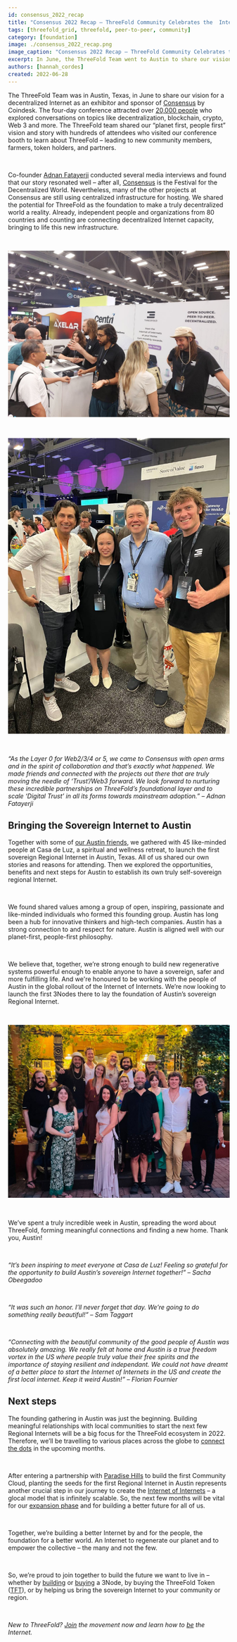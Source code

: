 ```yaml
---
id: consensus_2022_recap
title: "Consensus 2022 Recap – ThreeFold Community Celebrates the  Internet of Internets"
tags: [threefold_grid, threefold, peer-to-peer, community]
category: [foundation]
image: ./consensus_2022_recap.png
image_caption: "Consensus 2022 Recap – ThreeFold Community Celebrates the  Internet of Internets"
excerpt: In June, the ThreeFold Team went to Austin to share our vision for a decentralized Internet as sponsor of Consensus 2022. Throughout an incredible week, we spread the word about ThreeFold, formed meaningful connections and planted the seeds for the first sovereign Regional Internet.
authors: [hannah_cordes]
created: 2022-06-28
---
```


The ThreeFold Team was in Austin, Texas, in June to share our vision for a decentralized Internet as an exhibitor and sponsor of [Consensus](https://threefold.io/blog/threefold_at_consensus_2022/) by Coindesk. The four-day conference attracted over [20,000 people](https://cointelegraph.com/news/consensus-2022-web3-unpacking-regulations-and-optimism-for-crypto-s-future) who explored conversations on topics like decentralization, blockchain, crypto, Web 3 and more. The ThreeFold team shared our “planet first, people first” vision and story with hundreds of attendees who visited our conference booth to learn about ThreeFold – leading to new community members, farmers, token holders, and partners. 

<br/>

Co-founder [Adnan Fatayerji](https://threefold.io/people/adnan_fatayerji/) conducted several media interviews and found that our story resonated well – after all, [Consensus](https://threefold.io/blog/threefold_at_consensus_2022/) is the Festival for the Decentralized World. Nevertheless, many of the other projects at Consensus are still using centralized infrastructure for hosting. We shared the potential for ThreeFold as the foundation to make a truly decentralized world a reality. Already, independent people and organizations from 80 countries and counting are connecting decentralized Internet capacity, bringing to life this new infrastructure.

<br/>

![ThreeFold Booth Consensus](./threefold_booth_consensus.png)

<br/>

![ThreeFold Booth People](./threefold_booth_people.png)

<br/>

*“As the Layer 0 for Web2/3/4 or 5, we came to Consensus with open arms and in the spirit of collaboration and that’s exactly what happened. We made friends and connected with the projects out there that are truly moving the needle of ‘Trust’/Web3 forward. We look forward to nurturing these incredible partnerships on ThreeFold’s foundational layer and to scale ‘Digital Trust’ in all its forms towards mainstream adoption.” – Adnan Fatayerji*

## Bringing the Sovereign Internet to Austin

Together with some of [our Austin friends](https://www.yourhomecommunity.com/), we gathered with 45 like-minded people at Casa de Luz, a spiritual and wellness retreat, to launch the first sovereign Regional Internet in Austin, Texas. All of us shared our own stories and reasons for attending. Then we explored the opportunities, benefits and next steps for Austin to establish its own truly self-sovereign regional Internet.

<br/>

We found shared values among a group of open, inspiring, passionate and like-minded individuals who formed this founding group. Austin has long been a hub for innovative thinkers and high-tech companies. Austin has a strong connection to and respect for nature. Austin is aligned well with our planet-first, people-first philosophy.

<br/>

We believe that, together, we’re strong enough to build new regenerative systems powerful enough to enable anyone to have a sovereign, safer and more fulfilling life. And we're honoured to be working with the people of Austin in the global rollout of the Internet of Internets. We’re now looking to launch the first 3Nodes there to lay the foundation of Austin’s sovereign Regional Internet.

<br/>

![ThreeFold and Austin Community](./threefold_austin_community.png)

<br/>

We’ve spent a truly incredible week in Austin, spreading the word about ThreeFold, forming meaningful connections and finding a new home. Thank you, Austin!

<br/>

*“It’s been inspiring to meet everyone at Casa de Luz! Feeling so grateful for the opportunity to build Austin’s sovereign Internet together!” – Sacha Obeegadoo*

<br/>

*“It was such an honor. I’ll never forget that day. We’re going to do something really beautiful!” – Sam Taggart*

<br/>

*“Connecting with the beautiful community of the good people of Austin was absolutely amazing. We really felt at home and Austin is a true freedom vortex in the US where people truly value their free spirits and the importance of staying resilient and independant. We could not have dreamt of a better place to start the Internet of Internets in the US and create the first local internet. Keep it weird Austin!” – Florian Fournier*

## Next steps

The founding gathering in Austin was just the beginning. Building meaningful relationships with local communities to start the next few Regional Internets will be a big focus for the ThreeFold ecosystem in 2022. Therefore, we’ll be travelling to various places across the globe to [connect the dots](https://threefold.io/blog/connecting_the_dots/) in the upcoming months.

<br/>

After entering a partnership with [Paradise Hills](https://threefold.io/blog/paradise_hills/) to build the first Community Cloud, planting the seeds for the first Regional Internet in Austin represents another crucial step in our journey to create the [Internet of Internets](https://threefold.io/blog/internet_of_internets/) – a glocal model that is infinitely scalable. So, the next few months will be vital for our [expansion phase](https://threefold.io/blog/four_phases_of_threefold/) and for building a better future for all of us.

<br/>

Together, we’re building a better Internet by and for the people, the foundation for a better world. An Internet to regenerate our planet and to empower the collective – the many and not the few.

<br/>

So, we’re proud to join together to build the future we want to live in – whether by [building](https://library.threefold.me/info/threefold#/tfgrid/farming/threefold__diy_guide) or [buying](https://marketplace.3node.global/index.php) a 3Node, by buying the ThreeFold Token ([TFT](https://threefold.io/tft)), or by helping us bring the sovereign Internet to your community or region.

<br/>

*New to ThreeFold? [Join](https://t.me/threefold) the movement now and learn how to [be](https://threefold.io/blog/what_is_farming/) the Internet.*
